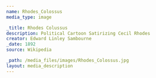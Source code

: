 ```yaml
---
name: Rhodes_Colossus
media_type: image

_title: Rhodes Colussus
description: Political Cartoon Satirizing Cecil Rhodes
creator: Edward Linley Sambourne
_date: 1892
source: Wikipedia

_path: /media_files/images/Rhodes_Colossus.jpg
layout: media_description
---
```

